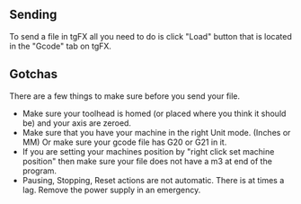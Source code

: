 ## Sending
To send a file in tgFX all you need to do is click "Load" button that is located in the "Gcode" tab on tgFX.
## Gotchas
There are a few things to make sure before you send your file.
* Make sure your toolhead is homed (or placed where you think it should be) and your axis are zeroed.
* Make sure that you have your machine in the right Unit mode.  (Inches or MM) Or make sure your gcode file has G20 or G21 in it.
* If you are setting your machines position by "right click set machine position" then make sure your file does not have a m3 at end of the program.
* Pausing, Stopping, Reset actions are not automatic. There is at times a lag.  Remove the power supply in an emergency.
 